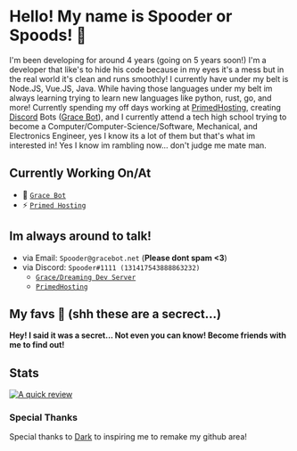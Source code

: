 # Hello! My name is Spooder or Spoods! 👋

  I'm been developing for around 4 years (going on 5 years soon!) I'm a developer that like's to hide his code because in my eyes it's a mess but in the real world it's clean and runs smoothly! I currently have under my belt is Node.JS, Vue.JS, Java. While having those languages under my belt im always learning trying to learn new languages like python, rust, go, and more! Currently spending my off days working at [PrimedHosting](https://primedhosting.com/?from=SpooderGithub), creating [Discord](https://discord.com) Bots ([Grace Bot](https://gracebot.net/?from=SpooderGithub)), and I currently attend a tech high school trying to become a Computer/Computer-Science/Software, Mechanical, and Electronics Engineer, yes I know its a lot of them but that's what im interested in! Yes I know im rambling now... don't judge me mate man.

## Currently Working On/At
- 🤖 [``Grace Bot``](https://gracebot.net/?from=SpooderGithub)
- ⚡ [``Primed Hosting``](https://primedhosting.com/?from=SpooderGithub)

## Im always around to talk!
- via Email: ``Spooder@gracebot.net`` (**Please dont spam <3**)
- via Discord: ``Spooder#1111 (131417543888863232)``
  - [``Grace/Dreaming Dev Server``](https://gracebot.net/support)
  - [``PrimedHosting``](https://primedhosting.com/discord)
  
## My favs 💙 (shh these are a secrect...)
**Hey! I said it was a secret... Not even you can know! Become friends with me to find out!**

## Stats
[![A quick review](https://github-readme-stats.vercel.app/api?username=Dream-cake&show_icons=true&title_color=d64bea&bg_color=343a40&text_color=fff&icon_color=9656eb&include_all_commits=true&count_private=true&line_height=25)](https://github.com/anuraghazra/github-readme-stats)

### Special Thanks
  Special thanks to [Dark](https://github.com/ImDarkDiamond) to inspiring me to remake my github area!


<!--
**Dream-cake/Dream-cake** is a ✨ _special_ ✨ repository because its `README.md` (this file) appears on your GitHub profile.

Here are some ideas to get you started:

- 🔭 I’m currently working on ...
- 🌱 I’m currently learning ...
- 👯 I’m looking to collaborate on ...
- 🤔 I’m looking for help with ...
- 💬 Ask me about ...
- 📫 How to reach me: ...
- 😄 Pronouns: ...
- ⚡ Fun fact: ...
-->
